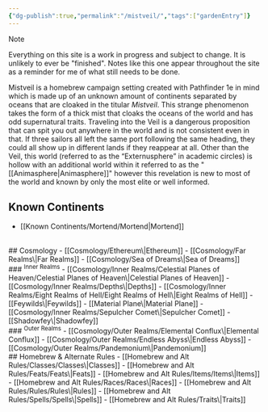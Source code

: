 ```yaml
---
{"dg-publish":true,"permalink":"/mistveil/","tags":["gardenEntry"]}
---
```


> [!NOTE] 
> Everything on this site is a work in progress and subject to change. It is unlikely to ever be "finished". Notes like this one appear throughout the site as a reminder for me of what still needs to be done.

Mistveil is a homebrew campaign setting created with Pathfinder 1e in mind which is made up of an unknown amount of continents separated by oceans that are cloaked in the titular _Mistveil_. This strange phenomenon takes the form of a thick mist that cloaks the oceans of the world and has odd supernatural traits. Traveling into the Veil is a dangerous proposition that can spit you out anywhere in the world and is not consistent even in that. If three sailors all left the same port following the same heading, they could all show up in different lands if they reappear at all. Other than the Veil, this world (referred to as the “Externusphere” in academic circles) is hollow with an additional world within it referred to as the "[[Animasphere\|Animasphere]]" however this revelation is new to most of the world and known by only the most elite or well informed.

## Known Continents
- [[Known Continents/Mortend/Mortend\|Mortend]]
<br>
## Cosmology
- [[Cosmology/Ethereum\|Ethereum]]
- [[Cosmology/Far Realms\|Far Realms]]
- [[Cosmology/Sea of Dreams\|Sea of Dreams]]
<br>
### <sup> Inner Realms</sup>
- [[Cosmology/Inner Realms/Celestial Planes of Heaven/Celestial Planes of Heaven\|Celestial Planes of Heaven]]
- [[Cosmology/Inner Realms/Depths\|Depths]]
- [[Cosmology/Inner Realms/Eight Realms of Hell/Eight Realms of Hell\|Eight Realms of Hell]]
- [[Feywilds\|Feywilds]]
- [[Material Plane\|Material Plane]]
- [[Cosmology/Inner Realms/Sepulcher Comet\|Sepulcher Comet]]
- [[Shadowfey\|Shadowfey]]
<br>
### <sup> Outer Realms</sup>
- [[Cosmology/Outer Realms/Elemental Conflux\|Elemental Conflux]]
- [[Cosmology/Outer Realms/Endless Abyss\|Endless Abyss]]
- [[Cosmology/Outer Realms/Pandemonium\|Pandemonium]]
<br>
## Homebrew & Alternate Rules
- [[Homebrew and Alt Rules/Classes/Classes\|Classes]]
- [[Homebrew and Alt Rules/Feats/Feats\|Feats]]
- [[Homebrew and Alt Rules/Items/Items\|Items]]
- [[Homebrew and Alt Rules/Races/Races\|Races]]
- [[Homebrew and Alt Rules/Rules/Rules\|Rules]]
- [[Homebrew and Alt Rules/Spells/Spells\|Spells]]
- [[Homebrew and Alt Rules/Traits\|Traits]]